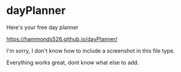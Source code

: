 # dayPlanner
Here's your free day planner

https://hammonds526.github.io/dayPlanner/

I'm sorry, I don't know how to include a screenshot in this file type.

Everything works great, dont know what else to add.